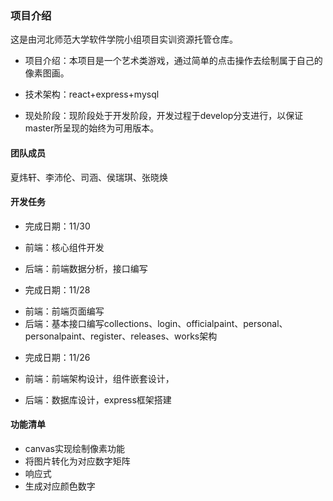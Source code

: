 ### 项目介绍

这是由河北师范大学软件学院小组项目实训资源托管仓库。

* 项目介绍：本项目是一个艺术类游戏，通过简单的点击操作去绘制属于自己的像素图画。

* 技术架构：react+express+mysql

* 现处阶段：现阶段处于开发阶段，开发过程于develop分支进行，以保证master所呈现的始终为可用版本。

#### 团队成员

夏炜轩、李沛伦、司涵、侯瑞琪、张晓焕

#### 开发任务

* 完成日期：11/30
* 前端：核心组件开发
* 后端：前端数据分析，接口编写



* 完成日期：11/28

- 前端：前端页面编写
- 后端：基本接口编写collections、login、officialpaint、personal、personalpaint、register、releases、works架构



* 完成日期：11/26

- 前端：前端架构设计，组件嵌套设计，

- 后端：数据库设计，express框架搭建

#### 功能清单

* canvas实现绘制像素功能
* 将图片转化为对应数字矩阵
* 响应式
* 生成对应颜色数字

